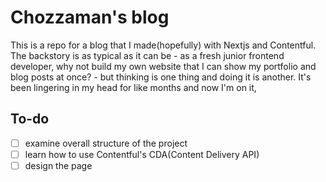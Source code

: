 # Chozzaman's blog

This is a repo for a blog that I made(hopefully) with Nextjs and Contentful. The backstory is as typical as it can be - as a fresh junior frontend developer, why not build my own website that I can show my portfolio and blog posts at once? - but thinking is one thing and doing it is another. It's been lingering in my head for like months and now I'm on it,

## To-do

- [ ] examine overall structure of the project
- [ ] learn how to use Contentful's CDA(Content Delivery API)
- [ ] design the page
